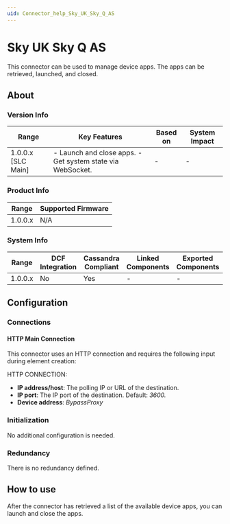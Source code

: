 ```yaml
---
uid: Connector_help_Sky_UK_Sky_Q_AS
---
```


# Sky UK Sky Q AS

This connector can be used to manage device apps. The apps can be retrieved, launched, and closed.

## About

### Version Info

| **Range**            | **Key Features**                                            | **Based on** | **System Impact** |
|----------------------|-------------------------------------------------------------|--------------|-------------------|
| 1.0.0.x [SLC Main]   | \- Launch and close apps. - Get system state via WebSocket. | -            | -                 |

### Product Info

| Range     | Supported Firmware     |
|-----------|------------------------|
| 1.0.0.x   | N/A                    |

### System Info

| Range     | DCF Integration     | Cassandra Compliant     | Linked Components     | Exported Components     |
|-----------|---------------------|-------------------------|-----------------------|-------------------------|
| 1.0.0.x   | No                  | Yes                     | -                     | -                       |

## Configuration

### Connections

#### HTTP Main Connection

This connector uses an HTTP connection and requires the following input during element creation:

HTTP CONNECTION:

- **IP address/host**: The polling IP or URL of the destination.
- **IP port**: The IP port of the destination. Default: *3600.*
- **Device address**: *BypassProxy*

### Initialization

No additional configuration is needed.

### Redundancy

There is no redundancy defined.

## How to use

After the connector has retrieved a list of the available device apps, you can launch and close the apps.
